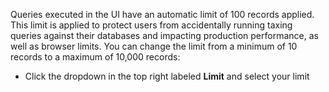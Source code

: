 Queries executed in the UI have an automatic limit of 100 records applied. This limit is applied to protect users from accidentally running taxing queries against their databases and impacting production performance, as well as browser limits. You can change the limit from a minimum of 10 records to a maximum of 10,000 records:

* Click the dropdown in the top right labeled **Limit** and select your limit